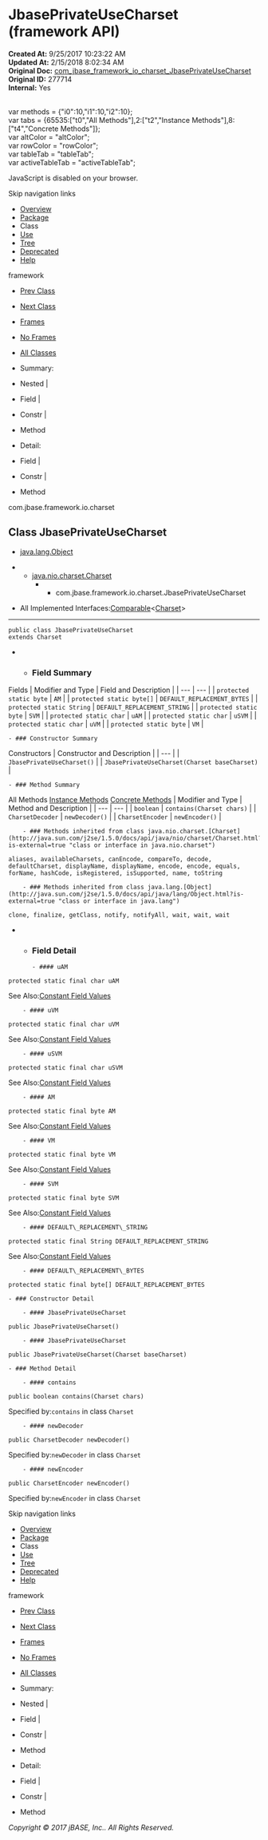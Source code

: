 # JbasePrivateUseCharset (framework   API)

**Created At:** 9/25/2017 10:23:22 AM  
**Updated At:** 2/15/2018 8:02:34 AM  
**Original Doc:** [com_jbase_framework_io_charset_JbasePrivateUseCharset](https://docs.jbase.com/39221-charset/com_jbase_framework_io_charset_JbasePrivateUseCharset)  
**Original ID:** 277714  
**Internal:** Yes  

<!--<br>    try {<br>        if (location.href.indexOf('is-external=true') == -1) {<br>            parent.document.title="JbasePrivateUseCharset (framework   API)";<br>        }<br>    }<br>    catch(err) {<br>    }<br>//--><br>var methods = {"i0":10,"i1":10,"i2":10};<br>var tabs = {65535:["t0","All Methods"],2:["t2","Instance Methods"],8:["t4","Concrete Methods"]};<br>var altColor = "altColor";<br>var rowColor = "rowColor";<br>var tableTab = "tableTab";<br>var activeTableTab = "activeTableTab";
JavaScript is disabled on your browser.

Skip navigation links

- [Overview](../../../../../overview-summary.html)
- [Package](./../com.jbase.framework.io.charset-%28framework---api%29)
- Class
- [Use](./../class-use/uses-of-class-com.jbase.framework.io.charset.jbaseprivateusecharset-%28framework---api%29)
- [Tree](./../com.jbase.framework.io.charset-class-hierarchy-%28framework---api%29)
- [Deprecated](../../../../../deprecated-list.html)
- [Help](../../../../../help-doc.html)


framework <br>

- [Prev Class](./../jbasecharsetencoder-%28framework---api%29 "class in com.jbase.framework.io.charset")
- [Next Class](./../jbaseprivateusecharsetdecoder-%28framework---api%29 "class in com.jbase.framework.io.charset")


- [Frames](./.)
- [No Frames](./.)


- [All Classes](../../../../../allclasses-noframe.html)


<!--<br>  allClassesLink = document.getElementById("allclasses\_navbar\_top");<br>  if(window==top) {<br>    allClassesLink.style.display = "block";<br>  }<br>  else {<br>    allClassesLink.style.display = "none";<br>  }<br>  //-->

- Summary:
- Nested |
- Field |
- Constr |
- Method


- Detail:
- Field |
- Constr |
- Method

com.jbase.framework.io.charset

## Class JbasePrivateUseCharset

- [java.lang.Object](http://java.sun.com/j2se/1.5.0/docs/api/java/lang/Object.html?is-external=true "class or interface in java.lang")
- - [java.nio.charset.Charset](http://java.sun.com/j2se/1.5.0/docs/api/java/nio/charset/Charset.html?is-external=true "class or interface in java.nio.charset")
    - - com.jbase.framework.io.charset.JbasePrivateUseCharset


- All Implemented Interfaces:[Comparable](http://java.sun.com/j2se/1.5.0/docs/api/java/lang/Comparable.html?is-external=true "class or interface in java.lang")&lt;[Charset](http://java.sun.com/j2se/1.5.0/docs/api/java/nio/charset/Charset.html?is-external=true "class or interface in java.nio.charset")&gt;
* * *


```
public class JbasePrivateUseCharset
extends Charset
```

- - ### Field Summary


Fields | Modifier and Type | Field and Description |
| --- | --- |
| `protected static byte` | `AM`  |
| `protected static byte[]` | `DEFAULT_REPLACEMENT_BYTES`  |
| `protected static String` | `DEFAULT_REPLACEMENT_STRING`  |
| `protected static byte` | `SVM`  |
| `protected static char` | `uAM`  |
| `protected static char` | `uSVM`  |
| `protected static char` | `uVM`  |
| `protected static byte` | `VM`  |


    - ### Constructor Summary


Constructors | Constructor and Description |
| --- |
| `JbasePrivateUseCharset()`  |
| `JbasePrivateUseCharset(Charset baseCharset)`  |


    - ### Method Summary


All Methods [Instance Methods](javascript:show%282%29;) [Concrete Methods](javascript:show%288%29;) | Modifier and Type | Method and Description |
| --- | --- |
| `boolean` | `contains(Charset chars)`  |
| `CharsetDecoder` | `newDecoder()`  |
| `CharsetEncoder` | `newEncoder()`  |


        - ### Methods inherited from class java.nio.charset.[Charset](http://java.sun.com/j2se/1.5.0/docs/api/java/nio/charset/Charset.html?is-external=true "class or interface in java.nio.charset")
`aliases, availableCharsets, canEncode, compareTo, decode, defaultCharset, displayName, displayName, encode, encode, equals, forName, hashCode, isRegistered, isSupported, name, toString`


        - ### Methods inherited from class java.lang.[Object](http://java.sun.com/j2se/1.5.0/docs/api/java/lang/Object.html?is-external=true "class or interface in java.lang")
`clone, finalize, getClass, notify, notifyAll, wait, wait, wait`

- - ### Field Detail

        - #### uAM

```
protected static final char uAM
```
See Also:[Constant Field Values](../../../../../constant-values.html#com.jbase.framework.io.charset.JbasePrivateUseCharset.uAM)


        - #### uVM

```
protected static final char uVM
```
See Also:[Constant Field Values](../../../../../constant-values.html#com.jbase.framework.io.charset.JbasePrivateUseCharset.uVM)


        - #### uSVM

```
protected static final char uSVM
```
See Also:[Constant Field Values](../../../../../constant-values.html#com.jbase.framework.io.charset.JbasePrivateUseCharset.uSVM)


        - #### AM

```
protected static final byte AM
```
See Also:[Constant Field Values](../../../../../constant-values.html#com.jbase.framework.io.charset.JbasePrivateUseCharset.AM)


        - #### VM

```
protected static final byte VM
```
See Also:[Constant Field Values](../../../../../constant-values.html#com.jbase.framework.io.charset.JbasePrivateUseCharset.VM)


        - #### SVM

```
protected static final byte SVM
```
See Also:[Constant Field Values](../../../../../constant-values.html#com.jbase.framework.io.charset.JbasePrivateUseCharset.SVM)


        - #### DEFAULT\_REPLACEMENT\_STRING

```
protected static final String DEFAULT_REPLACEMENT_STRING
```
See Also:[Constant Field Values](../../../../../constant-values.html#com.jbase.framework.io.charset.JbasePrivateUseCharset.DEFAULT_REPLACEMENT_STRING)


        - #### DEFAULT\_REPLACEMENT\_BYTES

```
protected static final byte[] DEFAULT_REPLACEMENT_BYTES
```


    - ### Constructor Detail

        - #### JbasePrivateUseCharset

```
public JbasePrivateUseCharset()
```


        - #### JbasePrivateUseCharset

```
public JbasePrivateUseCharset(Charset baseCharset)
```


    - ### Method Detail

        - #### contains

```
public boolean contains(Charset chars)
```
Specified by:`contains` in class `Charset`


        - #### newDecoder

```
public CharsetDecoder newDecoder()
```
Specified by:`newDecoder` in class `Charset`


        - #### newEncoder

```
public CharsetEncoder newEncoder()
```
Specified by:`newEncoder` in class `Charset`

Skip navigation links

- [Overview](../../../../../overview-summary.html)
- [Package](./../com.jbase.framework.io.charset-%28framework---api%29)
- Class
- [Use](./../class-use/uses-of-class-com.jbase.framework.io.charset.jbaseprivateusecharset-%28framework---api%29)
- [Tree](./../com.jbase.framework.io.charset-class-hierarchy-%28framework---api%29)
- [Deprecated](../../../../../deprecated-list.html)
- [Help](../../../../../help-doc.html)


framework <br>

- [Prev Class](./../jbasecharsetencoder-%28framework---api%29 "class in com.jbase.framework.io.charset")
- [Next Class](./../jbaseprivateusecharsetdecoder-%28framework---api%29 "class in com.jbase.framework.io.charset")


- [Frames](./.)
- [No Frames](./.)


- [All Classes](../../../../../allclasses-noframe.html)


<!--<br>  allClassesLink = document.getElementById("allclasses\_navbar\_bottom");<br>  if(window==top) {<br>    allClassesLink.style.display = "block";<br>  }<br>  else {<br>    allClassesLink.style.display = "none";<br>  }<br>  //-->

- Summary:
- Nested |
- Field |
- Constr |
- Method


- Detail:
- Field |
- Constr |
- Method

*Copyright © 2017 jBASE, Inc.. All Rights Reserved.*
